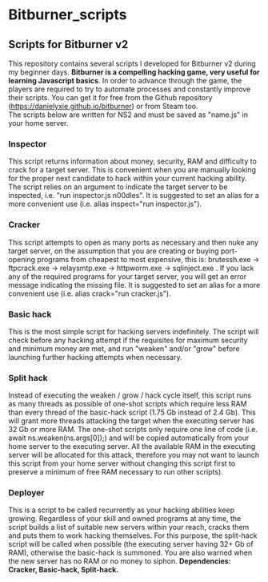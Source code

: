 # Bitburner_scripts
## Scripts for Bitburner v2
This repository contains several scripts I developed for Bitburner v2 during my beginner days. <b>Bitburner is a compelling hacking game, very useful for learning Javascript basics</b>. In order to advance through the game, the players are required to try to automate processes and constantly improve their scripts. You can get it for free from the Github repository (https://danielyxie.github.io/bitburner) or from Steam too.<br>
The scripts below are written for NS2 and must be saved as "name.js" in your home server.

### Inspector
This script returns information about money, security, RAM and difficulty to crack for a target server. This is convenient when you are manually looking for the proper next candidate to hack within your current hacking ability. The script relies on an argument to indicate the target server to be inspected, i.e. "run inspector.js n00dles". It is suggested to set an alias for a more convenient use (i.e. alias inspect="run inspector.js").

### Cracker
This script attempts to open as many ports as necessary and then nuke any target server, on the assumption that you are creating or buying port-opening programs from cheapest to most expensive, this is: brutessh.exe -> ftpcrack.exe -> relaysmtp.exe -> httpworm.exe -> sqlinject.exe . If you lack any of the required programs for your target server, you will get an error message indicating the missing file. It is suggested to set an alias for a more convenient use (i.e. alias crack="run cracker.js").

### Basic hack
This is the most simple script for hacking servers indefinitely. The script will check before any hacking attempt if the requisites for maximum security and minimum money are met, and run "weaken" and/or "grow" before launching further hacking attempts when necessary.

### Split hack
Instead of executing the weaken / grow / hack cycle itself, this script runs as many threads as possible of one-shot scripts which require less RAM than every thread of the basic-hack script (1.75 Gb instead of 2.4 Gb). This will grant more threads attacking the target when the executing server has 32 Gb or more RAM. The one-shot scripts only require one line of code (i.e. await ns.weaken(ns.args[0]);) and will be copied automatically from your home server to the executing server. All the available RAM in the executing server will be allocated for this attack, therefore you may not want to launch this script from your home server without changing this script first to preserve a minimum of free RAM necessary to run other scripts).

### Deployer
This is a script to be called recurrently as your hacking abilities keep growing. Regardless of your skill and owned programs at any time, the script builds a list of suitable new servers within your reach, cracks them and puts them to work hacking themselves. For this purpose, the split-hack script will be called when possible (the executing server having 32+ Gb of RAM), otherwise the basic-hack is summoned. You are also warned when the new server has no RAM or no money to siphon. <b>Dependencies: Cracker, Basic-hack, Split-hack.</b>
